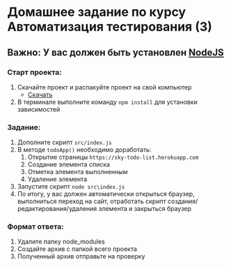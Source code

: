 # Домашнее задание по курсу Автоматизация тестирования (3)

## Важно: У вас должен быть установлен [NodeJS](https://nodejs.org/ru/)

### Старт проекта:
1. Скачайте проект и распакуйте проект на свой компьютер
   - [Скачать](https://github.com/EreminD/skypro-qaauto-hw1/archive/refs/heads/hw3.zip)
2. В терминале выполните команду `npm install` для установки зависимостей

### Задание: 
1. Дополните скрипт `src/index.js`
2. В методе `todoApp()` необходимо доработать:
   1. Открытие страницы `https://sky-todo-list.herokuapp.com`
   2. Создание элемента списка
   3. Отметка элемента выполненным
   4. Удаление элемента
3. Запустите скрипт `node src\index.js`
4. По итогу, у вас должен автоматически открыться браузер, выполниться переход на сайт, отработать скрипт создания/редактирования/удаления элемента и закрыться браузер

### Формат ответа:
1. Удалите папку node_modules
2. Создайте архив с папкой всего проекта
3. Полученный архив отправьте на проверку

